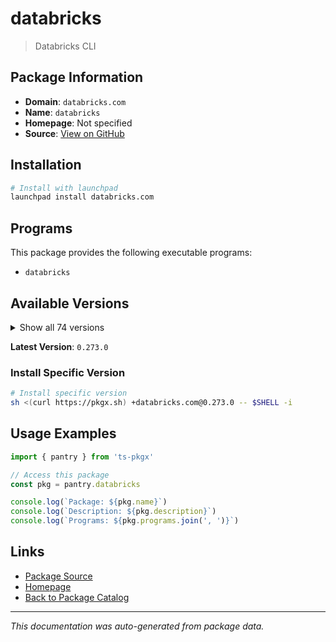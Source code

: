 # databricks

> Databricks CLI

## Package Information

- **Domain**: `databricks.com`
- **Name**: `databricks`
- **Homepage**: Not specified
- **Source**: [View on GitHub](https://github.com/pkgxdev/pantry/tree/main/projects/databricks.com/package.yml)

## Installation

```bash
# Install with launchpad
launchpad install databricks.com
```

## Programs

This package provides the following executable programs:

- `databricks`

## Available Versions

<details>
<summary>Show all 74 versions</summary>

- `0.273.0`, `0.272.0`, `0.271.0`, `0.270.0`, `0.269.0`
- `0.268.0`, `0.267.0`, `0.266.0`, `0.265.0`, `0.264.2`
- `0.264.1`, `0.264.0`, `0.263.0`, `0.262.0`, `0.261.0`
- `0.260.0`, `0.259.0`, `0.258.0`, `0.257.0`, `0.256.0`
- `0.255.0`, `0.254.0`, `0.253.0`, `0.252.0`, `0.251.0`
- `0.250.0`, `0.249.0`, `0.248.0`, `0.247.1`, `0.247.0`
- `0.246.0`, `0.245.0`, `0.244.0`, `0.243.0`, `0.242.0`
- `0.241.2`, `0.241.1`, `0.241.0`, `0.240.0`, `0.239.1`
- `0.239.0`, `0.238.0`, `0.237.0`, `0.236.0`, `0.235.0`
- `0.234.0`, `0.233.0`, `0.232.1`, `0.232.0`, `0.231.0`
- `0.230.0`, `0.229.0`, `0.228.1`, `0.228.0`, `0.227.1`
- `0.227.0`, `0.226.0`, `0.225.0`, `0.224.1`, `0.224.0`
- `0.223.2`, `0.223.1`, `0.223.0`, `0.222.0`, `0.221.1`
- `0.221.0`, `0.220.0`, `0.219.0`, `0.218.1`, `0.218.0`
- `0.217.1`, `0.217.0`, `0.216.0`, `0.215.0`

</details>

**Latest Version**: `0.273.0`

### Install Specific Version

```bash
# Install specific version
sh <(curl https://pkgx.sh) +databricks.com@0.273.0 -- $SHELL -i
```

## Usage Examples

```typescript
import { pantry } from 'ts-pkgx'

// Access this package
const pkg = pantry.databricks

console.log(`Package: ${pkg.name}`)
console.log(`Description: ${pkg.description}`)
console.log(`Programs: ${pkg.programs.join(', ')}`)
```

## Links

- [Package Source](https://github.com/pkgxdev/pantry/tree/main/projects/databricks.com/package.yml)
- [Homepage](#)
- [Back to Package Catalog](../../package-catalog.md)

---

*This documentation was auto-generated from package data.*
